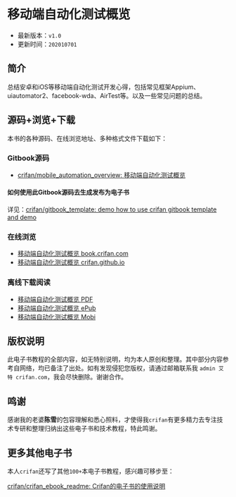 # 移动端自动化测试概览

* 最新版本：`v1.0`
* 更新时间：`202010701`

## 简介

总结安卓和iOS等移动端自动化测试开发心得，包括常见框架Appium、uiautomator2、facebook-wda、AirTest等。以及一些常见问题的总结。

## 源码+浏览+下载

本书的各种源码、在线浏览地址、多种格式文件下载如下：

### Gitbook源码

* [crifan/mobile_automation_overview: 移动端自动化测试概览](https://github.com/crifan/mobile_automation_overview)

#### 如何使用此Gitbook源码去生成发布为电子书

详见：[crifan/gitbook_template: demo how to use crifan gitbook template and demo](https://github.com/crifan/gitbook_template)

### 在线浏览

* [移动端自动化测试概览 book.crifan.com](http://book.crifan.com/books/mobile_automation_overview/website)
* [移动端自动化测试概览 crifan.github.io](https://crifan.github.io/mobile_automation_overview/website)

### 离线下载阅读

* [移动端自动化测试概览 PDF](http://book.crifan.com/books/mobile_automation_overview/pdf/mobile_automation_overview.pdf)
* [移动端自动化测试概览 ePub](http://book.crifan.com/books/mobile_automation_overview/epub/mobile_automation_overview.epub)
* [移动端自动化测试概览 Mobi](http://book.crifan.com/books/mobile_automation_overview/mobi/mobile_automation_overview.mobi)

## 版权说明

此电子书教程的全部内容，如无特别说明，均为本人原创和整理。其中部分内容参考自网络，均已备注了出处。如有发现侵犯您版权，请通过邮箱联系我 `admin 艾特 crifan.com`，我会尽快删除。谢谢合作。

## 鸣谢

感谢我的老婆**陈雪**的包容理解和悉心照料，才使得我`crifan`有更多精力去专注技术专研和整理归纳出这些电子书和技术教程，特此鸣谢。

## 更多其他电子书

本人`crifan`还写了其他`100+`本电子书教程，感兴趣可移步至：

[crifan/crifan_ebook_readme: Crifan的电子书的使用说明](https://github.com/crifan/crifan_ebook_readme)
